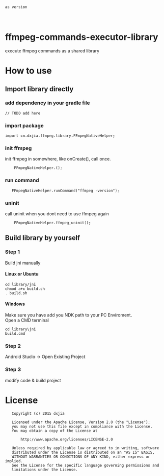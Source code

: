 `as version` <br>
<br><br>
# ffmpeg-commands-executor-library
execute ffmpeg commands as a shared library
# How to use
## Import library directly

### add dependency in your gradle file
```
// TODO add here
```
### import package
```
import cn.dxjia.ffmpeg.library.FFmpegNativeHelper;
```

### init ffmpeg
init ffmpeg in somewhere, like onCreate(), call once.
```
    FFmpegNativeHelper.();
```
### run command
```
   FFmpegNativeHelper.runCommand("ffmpeg -version");
```

### uninit
call uninit when you dont need to use ffmpeg again
```
    FFmpegNativeHelper.ffmpeg_uninit();
````

## Build library by yourself
### Step 1
 Build jni manually
#### Linux or Ubuntu
```
cd library/jni
chmod a+x build.sh
. build.sh
```
#### Windows
Make sure you have add you NDK path to your PC Enviroment.
<br>
Open a CMD terminal
```
cd library\jni
build.cmd
```
### Step 2
Android Studio -> Open Existing Project

### Step 3
modify code & build project


# License
```
   Copyright (c) 2015 dxjia

   Licensed under the Apache License, Version 2.0 (the "License");
   you may not use this file except in compliance with the License.
   You may obtain a copy of the License at

       http://www.apache.org/licenses/LICENSE-2.0

   Unless required by applicable law or agreed to in writing, software
   distributed under the License is distributed on an "AS IS" BASIS,
   WITHOUT WARRANTIES OR CONDITIONS OF ANY KIND, either express or implied.
   See the License for the specific language governing permissions and
   limitations under the License.
```
